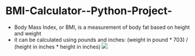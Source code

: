 # BMI-Calculator--Python-Project-
- Body Mass Index, or BMI, is a measurement of body fat based on height and weight
- it can be calculated using pounds and inches: (weight in pound * 703) / (height in inches * height in inches)
![](https://github.com/AuduMoses1/BMI-Calculator--Python-Project-/blob/main/Python%20Project%20-%20BMI%20Calculator.ipynb)
